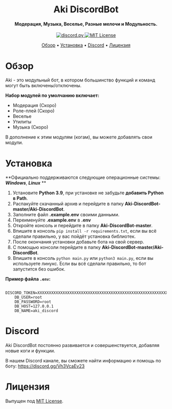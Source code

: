 <h1 align = center> Aki DiscordBot </h1>

<h4 align="center">Модерация, Музыка, Веселье, Разные мелочи и Модульность.</h4>

<p align="center">

  <a href="https://github.com/Rapptz/discord.py/">
     <img src="https://img.shields.io/badge/discord-py-blue.svg" alt="discord.py">
  </a>
  <a href="https://opensource.org/licenses/MIT">
     <img src="https://img.shields.io/badge/License-MIT-yellow.svg" alt="MIT License">
  </a>
</p>

<p align="center">
  <a href="#Обзор">Обзор</a>
  •
  <a href="#Установка">Установка</a>
  •
  <a href="#discord">Discord</a>
  •
  <a href="#Лицензия">Лицензия</a>
</p>

# Обзор

Aki - это модульный бот, в котором большинство функций и команд могут быть включены/отключены.

**Набор модулей по умолчанию включает:**
 - Модерация (Скоро)
 - Роле-плей (Скоро)
 - Веселье
 - Утилиты
 - Музыка (Скоро)

В дополнение к этим модулям (когам), вы можете добавлять свои модули.

# Установка

**Официально поддерживаются следующие операционные системы: ***Windows***, ***Linux*** **

1. Установите **Python 3.9**, при установке не забудьте **добавить Python в Path**.
2. Распакуйте скачанный архив и перейдите в папку **Aki-DiscordBot-master/Aki-DiscordBot**.
3. Заполните файл **.example.env** своими данными.
4. Переименуйте **.example.env** в **.env**
5. Откройте консоль и перейдите в папку **Aki-DiscordBot-master**.
6. Впишите в консоль ```pip install -r requirements.txt```, если вы всё сделали правильно, у вас пойдёт установка библиотек.
7. После окончания установки добавьте бота на свой сервер.
8. С помощью консоли перейдите в папку **Aki-DiscordBot-master/Aki-DiscordBot**.
9. Впишите в консоль ```python main.py``` или ```python3 main.py```, если вы используете линукс.
Если вы всё сделали правильно, то бот запустится без ошибок.

**Пример файла `.env`:**
```
    DISCORD_TOKEN=XXXXXXXXXXXXXXXXXXXXXXXXXXXXXXXXXXXXXXXXXXXXXXXXXXXXXXXXXXX
    DB_USER=root
    DB_PASSWORD=root
    DB_HOST=127.0.0.1
    DB_NAME=aki_discord
```
 # Discord

Aki DiscordBot постоянно развивается и совершенствуется, добавляя новые коги и функции.

В нашем Discord канале, вы сможете найти информацию и помощь по боту: https://discord.gg/Vh3VcaEv23

# Лицензия

Выпущен под [MIT License](https://opensource.org/licenses/MIT).
